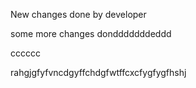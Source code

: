 New changes done by developer

some more changes dondddddddeddd


cccccc


rahgjgfyfvncdgyffchdgfwtffcxcfygfygfhshj
